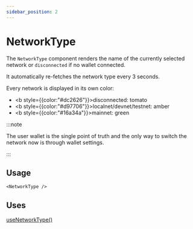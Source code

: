 ```yaml
---
sidebar_position: 2
---
```


# NetworkType

The `NetworkType` component renders the name of the currently selected network or `disconnected` if no wallet connected.

It automatically re-fetches the network type every 3 seconds.

Every network is displayed in its own color:
- <b style={{color:"#dc2626"}}>disconnected</b>: tomato
- <b style={{color:"#d97706"}}>localnet/devnet/testnet</b>: amber
- <b style={{color:"#16a34a"}}>mainnet</b>: green

:::note

The user wallet is the single point of truth and the only way to switch the network now is through wallet settings.

:::


## Usage

```tsx title="MyComponent.tsx"
<NetworkType />
```

## Uses

[useNetworkType()](../hooks/usenetworktype.md)

